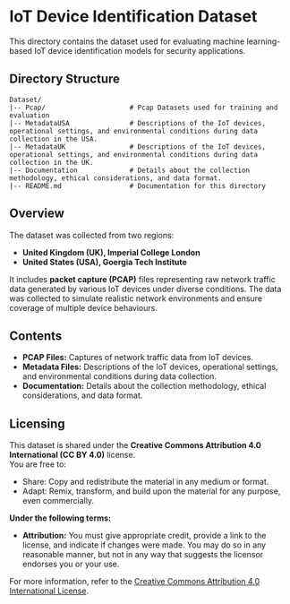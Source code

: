 
# IoT Device Identification Dataset

This directory contains the dataset used for evaluating machine learning-based IoT device identification models for security applications.

## Directory Structure
```
Dataset/
|-- Pcap/                     # Pcap Datasets used for training and evaluation
|-- MetadataUSA               # Descriptions of the IoT devices, operational settings, and environmental conditions during data collection in the USA. 
|-- MetadataUK                # Descriptions of the IoT devices, operational settings, and environmental conditions during data collection in the UK.
|-- Documentation             # Details about the collection methodology, ethical considerations, and data format.
|-- README.md                 # Documentation for this directory
```

## Overview

The dataset was collected from two regions:
- **United Kingdom (UK), Imperial College London**
- **United States (USA), Goergia Tech Institute**

It includes **packet capture (PCAP)** files representing raw network traffic data generated by various IoT devices under diverse conditions. The data was collected to simulate realistic network environments and ensure coverage of multiple device behaviours.

## Contents

- **PCAP Files:** Captures of network traffic data from IoT devices.
- **Metadata Files:** Descriptions of the IoT devices, operational settings, and environmental conditions during data collection.
- **Documentation:** Details about the collection methodology, ethical considerations, and data format.

## Licensing

This dataset is shared under the **Creative Commons Attribution 4.0 International (CC BY 4.0)** license.  
You are free to:
- Share: Copy and redistribute the material in any medium or format.
- Adapt: Remix, transform, and build upon the material for any purpose, even commercially.

**Under the following terms:**
- **Attribution:** You must give appropriate credit, provide a link to the license, and indicate if changes were made. You may do so in any reasonable manner, but not in any way that suggests the licensor endorses you or your use.

For more information, refer to the [Creative Commons Attribution 4.0 International License](https://creativecommons.org/licenses/by/4.0/).
